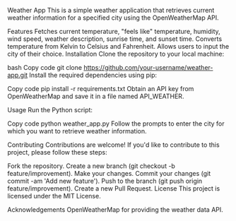 Weather App
This is a simple weather application that retrieves current weather information for a specified city using the OpenWeatherMap API.

Features
Fetches current temperature, "feels like" temperature, humidity, wind speed, weather description, sunrise time, and sunset time.
Converts temperature from Kelvin to Celsius and Fahrenheit.
Allows users to input the city of their choice.
Installation
Clone the repository to your local machine:

bash
Copy code
git clone https://github.com/your-username/weather-app.git
Install the required dependencies using pip:

Copy code
pip install -r requirements.txt
Obtain an API key from OpenWeatherMap and save it in a file named API_WEATHER.

Usage
Run the Python script:

Copy code
python weather_app.py
Follow the prompts to enter the city for which you want to retrieve weather information.

Contributing
Contributions are welcome! If you'd like to contribute to this project, please follow these steps:

Fork the repository.
Create a new branch (git checkout -b feature/improvement).
Make your changes.
Commit your changes (git commit -am 'Add new feature').
Push to the branch (git push origin feature/improvement).
Create a new Pull Request.
License
This project is licensed under the MIT License.

Acknowledgements
OpenWeatherMap for providing the weather data API.
